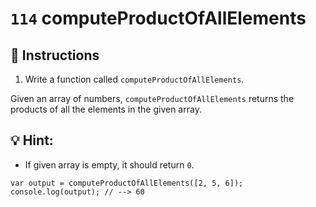 # `114` computeProductOfAllElements

## 📝 Instructions

1. Write a function called `computeProductOfAllElements`.

Given an array of numbers, `computeProductOfAllElements` returns the products of all the elements in the given array.

## :bulb: Hint:

* If given array is empty, it should return `0`.

```Js
var output = computeProductOfAllElements([2, 5, 6]);
console.log(output); // --> 60
```